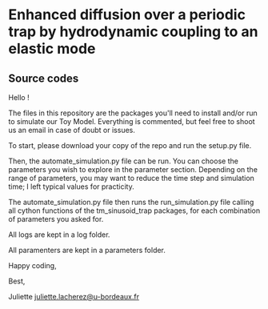 # Enhanced diffusion over a periodic trap by hydrodynamic coupling to an elastic mode
## Source codes

Hello !

The files in this repository are the packages you'll need to install and/or run to simulate our Toy Model.
Everything is commented, but feel free to shoot us an email in case of doubt or issues.

To start, please download your copy of the repo and run the setup.py file.

Then, the automate_simulation.py file can be run. You can choose the parameters you wish to explore in the parameter section.
Depending on the range of parameters, you may want to reduce the time step and simulation time; I left typical values for practicity. 

The automate_simulation.py file then runs the run_simulation.py file calling all cython functions of the tm_sinusoid_trap packages, for each combination of parameters you asked for.

All logs are kept in a log folder.

All paramenters are kept in a parameters folder.

Happy coding,

Best,

Juliette
juliette.lacherez@u-bordeaux.fr
